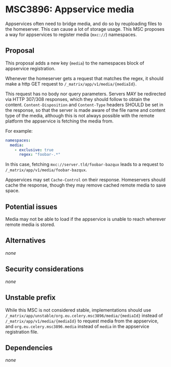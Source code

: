 # MSC3896: Appservice media

Appservices often need to bridge media, and do so by reuploading files to the homeserver. This
can cause a lot of storage usage. This MSC proposes a way for appservices to register media
(`mxc://`) namespaces.

## Proposal

This proposal adds a new key (`media`) to the namespaces block of appservice registration.

Whenever the homeserver gets a request that matches the regex, it should make a http GET request
to `/_matrix/app/v1/media/{mediaId}`.

This request has no body nor query parameters. Servers MAY be redirected via HTTP 307/308 responses,
which they should follow to obtain the content. `Content-Disposition` and `Content-Type` headers
SHOULD be set in the response, so that the server is made aware of the file name and content type
of the media, although this is not always possible with the remote platform the appservice is
fetching the media from.

For example:

```yaml
namespaces:
  media:
    - exclusive: true
      regex: "foobar-.*"
```

In this case, fetching `mxc://server.tld/foobar-bazqux` leads to a request to
`/_matrix/app/v1/media/foobar-bazqux`.

Appservices may set `Cache-Control` on their response. Homeservers should cache the response, though
they may remove cached remote media to save space.

## Potential issues

Media may not be able to load if the appservice is unable to reach wherever remote media is stored.

## Alternatives

*none*

## Security considerations

*none*

## Unstable prefix

While this MSC is not considered stable, implementations should use
`/_matrix/app/unstable/org.eu.celery.msc3896/media/{mediaId}` instead of `/_matrix/app/v1/media/{mediaId}`
to request media from the appservice, and `org.eu.celery.msc3896.media` instead of `media` in the
appservice registration file.

## Dependencies

*none*
